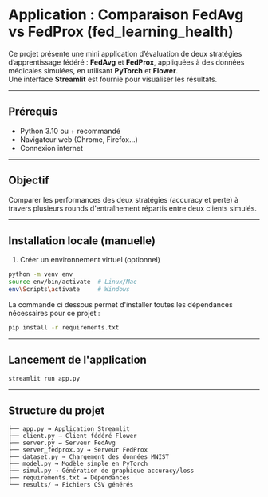 # Application : Comparaison FedAvg vs FedProx (fed_learning_health)

Ce projet présente une mini application d’évaluation de deux stratégies d’apprentissage fédéré : **FedAvg** et **FedProx**, appliquées à des données médicales simulées, en utilisant **PyTorch** et **Flower**.  
Une interface **Streamlit** est fournie pour visualiser les résultats.

---

## Prérequis

- Python 3.10 ou + recommandé
- Navigateur web (Chrome, Firefox...)
- Connexion internet

---

## Objectif

Comparer les performances des deux stratégies (accuracy et perte) à travers plusieurs rounds d'entraînement répartis entre deux clients simulés.

---

## Installation locale (manuelle)

1. Créer un environnement virtuel (optionnel)

```bash
python -m venv env
source env/bin/activate  # Linux/Mac
env\Scripts\activate     # Windows
```

La commande ci dessous permet d'installer toutes les dépendances nécessaires pour ce projet :

```bash
pip install -r requirements.txt
```

---

## Lancement de l'application

```bash
streamlit run app.py
```

---

## Structure du projet
```
├── app.py → Application Streamlit
├── client.py → Client fédéré Flower
├── server.py → Serveur FedAvg
├── server_fedprox.py → Serveur FedProx
├── dataset.py → Chargement des données MNIST
├── model.py → Modèle simple en PyTorch
├── simul.py → Génération de graphique accuracy/loss
├── requirements.txt → Dépendances
└── results/ → Fichiers CSV générés
```
